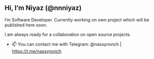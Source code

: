 Hi, I’m Niyaz (@nnniyaz)
---
I’m Software Developer. Currently working on own project which will be published here soon.

I am always ready for a collaboration on open source projects.

- 📫 You can contact me with Telegram: @nassyrovich | https://t.me/nassyrovich
